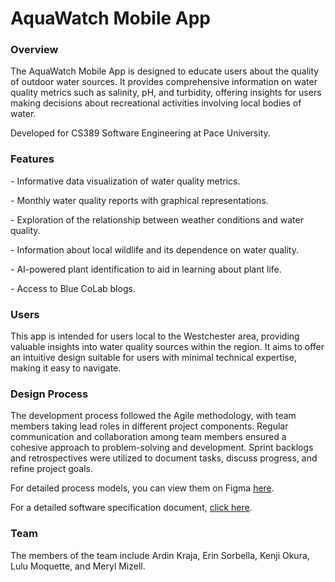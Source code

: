 # AquaWatch Mobile App
<h3>Overview</h3>
<p>The AquaWatch Mobile App is designed to educate users about the quality of outdoor water sources. It provides comprehensive information on water quality metrics such as salinity, pH, and turbidity, offering insights for users making decisions about recreational activities involving local bodies of water.
</p>
<p>Developed for CS389 Software Engineering at Pace University.
</p>
<h3> Features </h3>
<p>
    - Informative data visualization of water quality metrics.
</p>
<p>
    - Monthly water quality reports with graphical representations.
</p>
<p>
    - Exploration of the relationship between weather conditions and water quality.
</p>
<p>
    - Information about local wildlife and its dependence on water quality.
</p>
<p>
    - AI-powered plant identification to aid in learning about plant life.
</p>
<p>
   -  Access to Blue CoLab blogs.
</p>
<h3> Users </h3>
<p>
    This app is intended for users local to the Westchester area, providing valuable insights into water quality sources within the region. It aims to offer an intuitive design suitable for users with minimal technical expertise, making it easy to navigate.
</p>
<h3> Design Process </h3>
<p> The development process followed the Agile methodology, with team members taking lead roles in different project components. Regular communication and collaboration among team members ensured a cohesive approach to problem-solving and development. Sprint backlogs and retrospectives were utilized to document tasks, discuss progress, and refine project goals.

<p>For detailed process models, you can view them on Figma <a href="https://www.figma.com/file/uJjPdsJa7TlWOKbDHLzF6J/Aqua-Watch-Mobile-Process-Models?type=whiteboard&node-id=603%3A139&t=85cESlU5WJ58xvd3-1" target="_blank">here</a>.</p>

<p>For a detailed software specification document, <a href="https://docs.google.com/document/d/1jLOfLNpO9n5WtAkfG0nEC0G0osjd11xt/edit?usp=sharing&ouid=111444997732881039746&rtpof=true&sd=true" target="_blank">click here</a>.</p>

<h3> Team </h3>
<p>
    The members of the team include Ardin Kraja, Erin Sorbella, Kenji Okura, Lulu Moquette, and Meryl Mizell.
</p>
